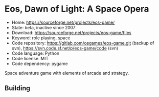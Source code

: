# Eos, Dawn of Light: A Space Opera

- Home: https://sourceforge.net/projects/eos-game/
- State: beta, inactive since 2007
- Download: https://sourceforge.net/projects/eos-game/files
- Keyword: role playing, space
- Code repository: https://gitlab.com/osgames/eos-game.git (backup of svn), https://svn.code.sf.net/p/eos-game/code (svn)
- Code language: Python
- Code license: MIT
- Code dependency: pygame

Space adventure game with elements of arcade and strategy.

## Building
